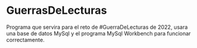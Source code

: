 # GuerrasDeLecturas
Programa que servira para el reto de #GuerraDeLecturas de 2022, usara una base de datos MySql y el programa MySql Workbench para funcionar correctamente.